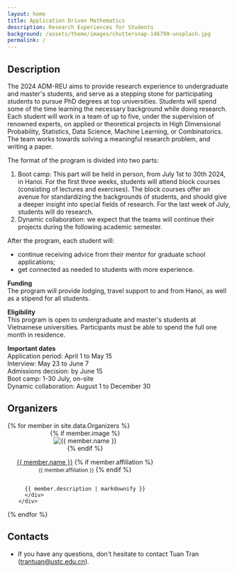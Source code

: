 ```yaml
---
layout: home
title: Application Driven Mathematics
description: Research Experiences for Students
background: /assets/theme/images/chuttersnap-146799-unsplash.jpg
permalink: /
---
```

## Description 

<p>
The 2024 ADM-REU aims to provide research experience to undergraduate and master's students, and serve as a
stepping stone for participating students to pursue PhD degrees at top universities. Students will spend
some of the time learning the necessary background while doing research. Each student will work in a
team of up to five, under the supervision of renowned experts, on applied or theoretical projects in High
Dimensional Probability, Statistics, Data Science, Machine Learning, or Combinatorics. The team works
towards solving a meaningful research problem, and writing a paper.
</p>  
The format of the program is divided into two parts:
<ol>
  <li>
Boot camp: This part will be held in person, from July 1st to 30th 2024, in Hanoi. For the first
three weeks, students will attend block courses (consisting of lectures and exercises). The block
courses offer an avenue for standardizing the backgrounds of students, and should give a deeper
insight into special fields of research. For the last week of July, students will do research.</li>
  <li>
Dynamic collaboration: we expect that the teams will continue their projects during the
following academic semester.</li>
</ol>
After the program, each student will:
<ul>
  <li>
    continue receiving advice from their mentor for graduate school applications;</li>
  <li>
    get connected as needed to students with more experience.</li>
</ul>

<b>Funding</b> <br>
The program will provide lodging, travel support to and from Hanoi, as well as a stipend for all students.<br>

<b>Eligibility</b> <br>
This program is open to undergraduate and master's students at Vietnamese universities. Participants must be able to spend the full one month in residence.

<b>Important dates</b> <br>
Application period: April 1 to May 15 <br>
Interview: May 23 to June 7 <br>
Admissions decision: by June 15 <br>
Boot camp: 1-30 July, on-site <br>
Dynamic collaboration: August 1 to December 30

## Organizers
<div class="row cards mt-4">
{% for member in site.data.Organizers %}
  <div class="d-flex team-member col-md-6" style="justify-content: center;">
    <div class="flex-shrink-0 me-3" style="width: 350px;">
      <div style="position: relative;display: flex;justify-content: center;flex-wrap: wrap;flex-direction: column;align-items: center;">
        {% if member.image %}
        <img src="{{ member.image | relative_url }}" alt="{{ member.name }}">
      {% endif %}
        <p id="{{ member.name | strip | url_encode }}" style="text-align: center;">
        <a href="{{ member.homepage }}">{{ member.name }}</a>
        {% if member.affiliation %}
          <br><small class="text-muted">{{ member.affiliation }}</small>
        {% endif %}
      </p>

      {{ member.description | markdownify }}  
      </div>
    </div>
    
  </div>
{% endfor %}
</div>

## Contacts
- If you have any questions, don't hesitate to contact Tuan Tran (<a href="mailto:trantuan@ustc.edu.cn">trantuan@ustc.edu.cn</a>).
